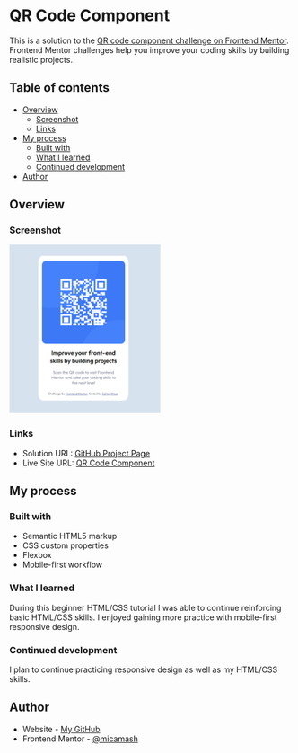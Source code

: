 # QR Code Component

This is a solution to the [QR code component challenge on Frontend Mentor](https://www.frontendmentor.io/challenges/qr-code-component-iux_sIO_H). Frontend Mentor challenges help you improve your coding skills by building realistic projects. 

## Table of contents

- [Overview](#overview)
  - [Screenshot](#screenshot)
  - [Links](#links)
- [My process](#my-process)
  - [Built with](#built-with)
  - [What I learned](#what-i-learned)
  - [Continued development](#continued-development)
- [Author](#author)

## Overview

### Screenshot

[<img src="images/project-screenshot.png" height="300"/>](project-screenshot)

### Links

- Solution URL: [GitHub Project Page](https://github.com/micamash/QR-code-component)
- Live Site URL: [QR Code Component](https://micamash.github.io/QR-code-component/)

## My process

### Built with

- Semantic HTML5 markup
- CSS custom properties
- Flexbox
- Mobile-first workflow

### What I learned

During this beginner HTML/CSS tutorial I was able to continue reinforcing basic HTML/CSS skills. I enjoyed gaining more practice with mobile-first responsive design.

### Continued development

I plan to continue practicing responsive design as well as my HTML/CSS skills.

## Author

- Website - [My GitHub](https://github.com/micamash)
- Frontend Mentor - [@micamash](https://www.frontendmentor.io/profile/micamash)
